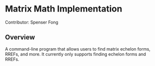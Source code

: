 # Matrix Math Implementation
Contributor: Spenser Fong
## Overview
A command-line program that allows users to find matrix echelon forms, RREFs, and more. It currently only supports finding echelon forms and RREFs.
